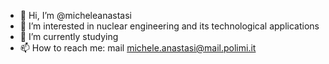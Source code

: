 - 👋 Hi, I’m @micheleanastasi
- 👀 I’m interested in nuclear engineering and its technological applications
- 🌱 I’m currently studying
- 📫 How to reach me: mail michele.anastasi@mail.polimi.it

<!---
micheleanastasi/micheleanastasi is a ✨ special ✨ repository because its `README.md` (this file) appears on your GitHub profile.
You can click the Preview link to take a look at your changes.
--->
